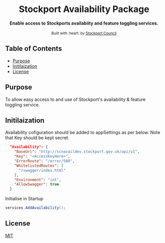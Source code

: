 <div align="center">
<h1>Stockport Availability Package</h1>
</div>

<div align="center">
  <strong>Enable access to Stockports availabiity and feature toggling services.</strong>
</div>

<br />

<div align="center">
  <sub>Built with :heart: by
  <a href="https://www.stockport.gov.uk">Stockport Council</a>
</div>

## Table of Contents
- [Purpose](#purpose)
- [Initilaization](#initilaization)
- [License](#license)

## Purpose
To allow easy access to and use of Stockport's availability & feature toggling service.

## Initilaization

Availability cofiguration should be added to appSettings as per below. Note that Key should be kept secret.

```json
  "Availability": {
    "BaseUrl": "http://scnavaildev.stockport.gov.uk/api/v1",
    "Key": "<AccessKeyHere>",
    "ErrorRoute": "/error/500",
    "WhitelistedRoutes": [
      "/swagger/index.html"
    ],
    "Environment": "int",
    "AllowSwagger": true
  }
```

Initialise in Startup 

```c#
services.AddAvailability();
```

## License
[MIT](https://opensource.org/licenses/MIT)